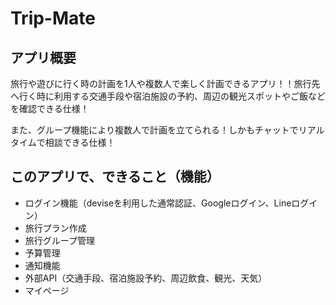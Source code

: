 # Trip-Mate
## アプリ概要
旅行や遊びに行く時の計画を1人や複数人で楽しく計画できるアプリ！！旅行先へ行く時に利用する交通手段や宿泊施設の予約、周辺の観光スポットやご飯などを確認できる仕様！

また、グループ機能により複数人で計画を立てられる！しかもチャットでリアルタイムで相談できる仕様！

## このアプリで、できること（機能）
- ログイン機能（deviseを利用した通常認証、Googleログイン、Lineログイン）
- 旅行プラン作成
- 旅行グループ管理
- 予算管理
- 通知機能
- 外部API（交通手段、宿泊施設予約、周辺飲食、観光、天気）
- マイページ

